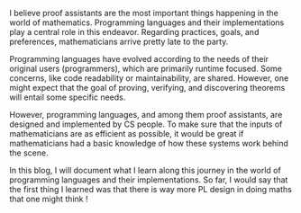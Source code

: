 

I believe proof assistants are the most important things happening in the world of mathematics. Programming languages and their implementations play a central role in this endeavor. Regarding practices, goals, and preferences, mathematicians arrive pretty late to the party. 

Programming languages have evolved according to the needs of their original users (programmers), which are primarily runtime focused. Some concerns, like code readability or maintainability, are shared. However, one might expect that the goal of proving, verifying, and discovering theorems will entail some specific needs. 

However, programming languages, and among them proof assistants, are designed and implemented by CS people. To make sure that the inputs of mathematicians are as efficient as possible, it would be great if mathematicians had a basic knowledge of how these systems work behind the scene. 

In this blog, I will document what I learn along this journey in the world of programming languages and their implementations. So far, I would say that the first thing I learned was that there is way more PL design in doing maths that one might think !

